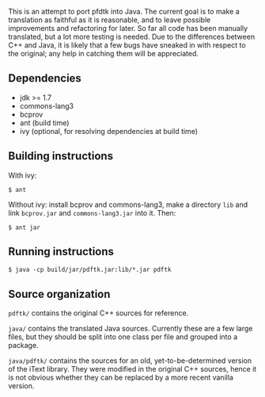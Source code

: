 This is an attempt to port pfdtk into Java. The current goal is to
make a translation as faithful as it is reasonable, and to leave
possible improvements and refactoring for later. So far all code has
been manually translated, but a lot more testing is needed. Due to the
differences between C++ and Java, it is likely that a few bugs have
sneaked in with respect to the original; any help in catching them
will be appreciated.

## Dependencies

 - jdk >= 1.7
 - commons-lang3
 - bcprov
 - ant (build time)
 - ivy (optional, for resolving dependencies at build time)

## Building instructions

With ivy:
```
$ ant
```

Without ivy: install bcprov and commons-lang3, make a directory `lib`
and link `bcprov.jar` and `commons-lang3.jar` into it. Then:
```
$ ant jar
```

## Running instructions

```
$ java -cp build/jar/pdftk.jar:lib/*.jar pdftk
```

## Source organization

`pdftk/` contains the original C++ sources for reference.

`java/` contains the translated Java sources. Currently these are a
few large files, but they should be split into one class per file and
grouped into a package.

`java/pdftk/` contains the sources for an old, yet-to-be-determined
version of the iText library. They were modified in the original C++
sources, hence it is not obvious whether they can be replaced by a
more recent vanilla version.
